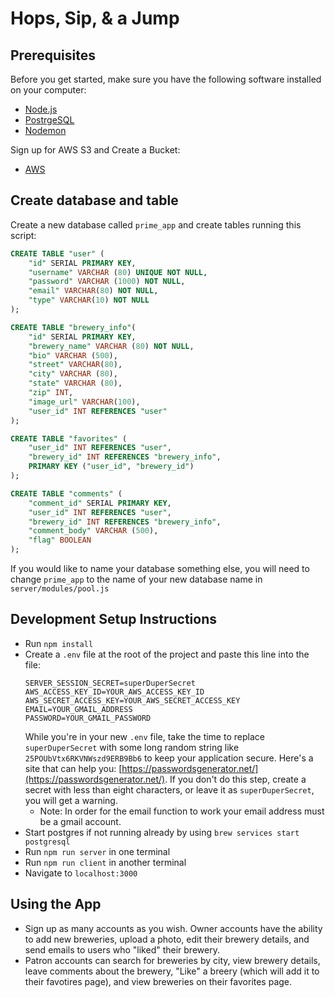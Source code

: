 # Hops, Sip, & a Jump

## Prerequisites

Before you get started, make sure you have the following software installed on your computer:

- [Node.js](https://nodejs.org/en/)
- [PostrgeSQL](https://www.postgresql.org/)
- [Nodemon](https://nodemon.io/)

Sign up for AWS S3 and Create a Bucket:
- [AWS](https://s3.console.aws.amazon.com/)

## Create database and table

Create a new database called `prime_app` and create tables running this script:

```SQL
CREATE TABLE "user" (
    "id" SERIAL PRIMARY KEY,
    "username" VARCHAR (80) UNIQUE NOT NULL,
    "password" VARCHAR (1000) NOT NULL,
    "email" VARCHAR(80) NOT NULL,
    "type" VARCHAR(10) NOT NULL
);

CREATE TABLE "brewery_info"(
	"id" SERIAL PRIMARY KEY,
	"brewery_name" VARCHAR (80) NOT NULL,
	"bio" VARCHAR (500),
	"street" VARCHAR(80),
	"city" VARCHAR (80),
	"state" VARCHAR (80),
	"zip" INT,
	"image_url" VARCHAR(100),
	"user_id" INT REFERENCES "user"
);

CREATE TABLE "favorites" (
	"user_id" INT REFERENCES "user",
	"brewery_id" INT REFERENCES "brewery_info",
    PRIMARY KEY ("user_id", "brewery_id")
);

CREATE TABLE "comments" (
	"comment_id" SERIAL PRIMARY KEY,
	"user_id" INT REFERENCES "user",
	"brewery_id" INT REFERENCES "brewery_info",
	"comment_body" VARCHAR (500),
	"flag" BOOLEAN 
);
```

If you would like to name your database something else, you will need to change `prime_app` to the name of your new database name in `server/modules/pool.js`

## Development Setup Instructions

* Run `npm install`
* Create a `.env` file at the root of the project and paste this line into the file:
    ```
    SERVER_SESSION_SECRET=superDuperSecret
    AWS_ACCESS_KEY_ID=YOUR_AWS_ACCESS_KEY_ID
    AWS_SECRET_ACCESS_KEY=YOUR_AWS_SECRET_ACCESS_KEY
    EMAIL=YOUR_GMAIL_ADDRESS
    PASSWORD=YOUR_GMAIL_PASSWORD
    ```
    While you're in your new `.env` file, take the time to replace `superDuperSecret` with some long random string like `25POUbVtx6RKVNWszd9ERB9Bb6` to keep your application secure. Here's a site that can help you: [https://passwordsgenerator.net/](https://passwordsgenerator.net/). If you don't do this step, create a secret with less than eight characters, or leave it as `superDuperSecret`, you will get a warning.
    * Note: In order for the email function to work your email address must be a gmail account.
* Start postgres if not running already by using `brew services start postgresql`
* Run `npm run server` in one terminal
* Run `npm run client` in another terminal
* Navigate to `localhost:3000`

## Using the App

* Sign up as many accounts as you wish. Owner accounts have the ability to add new breweries, upload a photo, edit their brewery details, and send emails to users who "liked" their brewery.
* Patron accounts can search for breweries by city, view brewery details, leave comments about the brewery, "Like" a breery (which will add it to their favotires page), and view breweries on their favorites page.